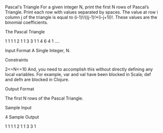 Pascal's Triangle
For a given integer N, print the first N rows of Pascal’s Triangle. Print each row with values separated by spaces. The value at row i column j of the triangle is equal to (i-1)!/((j-1)!*(i-j+1))!. These values are the binomial coefficients.

The Pascal Triangle

1
1 1
1 2 1
1 3 3 1
1 4 6 4 1
….

Input Format
A Single Integer, N.

Constraints

2<=N<=10
And, you need to accomplish this without directly defining any local variables. For example, var and val have been blocked in Scala; def and defn are blocked in Clojure.

Output Format

The first N rows of the Pascal Triangle.

Sample Input

4
Sample Output

1
1 1
1 2 1
1 3 3 1
